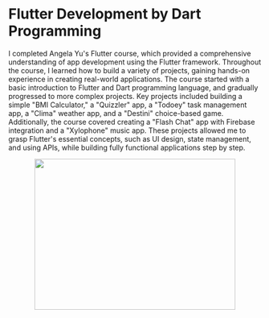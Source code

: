<h1>Flutter Development by Dart Programming</h1>

<p>I completed Angela Yu's Flutter course, which provided a comprehensive understanding of app development using the Flutter framework. 
Throughout the course, I learned how to build a variety of projects, gaining hands-on experience in creating real-world applications. 
The course started with a basic introduction to Flutter and Dart programming language, and gradually progressed to more complex projects. 
Key projects included building a simple "BMI Calculator," a "Quizzler" app, a "Todoey" task management app, a "Clima" weather app, and a "Destini" 
choice-based game. Additionally, the course covered creating a "Flash Chat" app with Firebase integration and a "Xylophone" music app. These projects allowed 
me to grasp Flutter's essential concepts, such as UI design, state management, and using APIs, while building fully functional applications step by step.</p>

<p align='center'>
  <img src="flutter.gif"  width='400px'  height='300px'>
</p>

